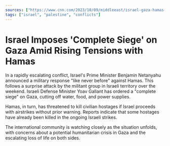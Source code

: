 ```yaml
---
sources: ["https://www.cnn.com/2023/10/09/middleeast/israel-gaza-hamas-fighting-monday-intl-hnk/index.html", "https://www.theguardian.com/world/2023/oct/09/israel-declares-siege-on-gaza-as-hamas-claims-israeli-strikes-killed-captives"]
tags: ["israel", "palestine", "conflicts"]
---
```


# Israel Imposes 'Complete Siege' on Gaza Amid Rising Tensions with Hamas

In a rapidly escalating conflict, Israel's Prime Minister Benjamin Netanyahu announced a military response "like never before" against Hamas. This follows a surprise attack by the militant group in Israeli territory over the weekend. Israeli Defense Minister Yoav Gallant has ordered a "complete siege" on Gaza, cutting off water, food, and power supplies.

Hamas, in turn, has threatened to kill civilian hostages if Israel proceeds with airstrikes without prior warning. Reports indicate that some hostages have already been killed in the ongoing Israeli strikes.

The international community is watching closely as the situation unfolds, with concerns about a potential humanitarian crisis in Gaza and the escalating loss of life on both sides.
